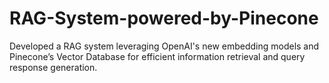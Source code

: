 # RAG-System-powered-by-Pinecone
Developed a RAG system leveraging OpenAI's new embedding models and Pinecone’s Vector Database for efficient  information retrieval and query response generation.
